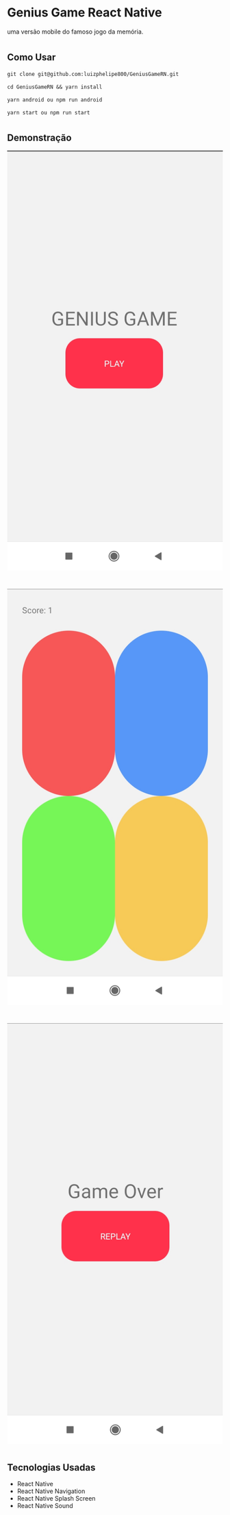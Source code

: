 # Genius Game React Native

uma versão mobile do famoso jogo da memória.
#
## Como Usar
``` 
git clone git@github.com:luizphelipe800/GeniusGameRN.git 
```
```
cd GeniusGameRN && yarn install
```
```
yarn android ou npm run android
```
```
yarn start ou npm run start
```
#
## Demonstração

<img src="./images/main.jpg" />

#

<img src="./images/game.jpg" />

#

<img src="./images/gameover.jpg" />

#

## Tecnologias Usadas
* React Native
* React Native Navigation
* React Native Splash Screen
* React Native Sound